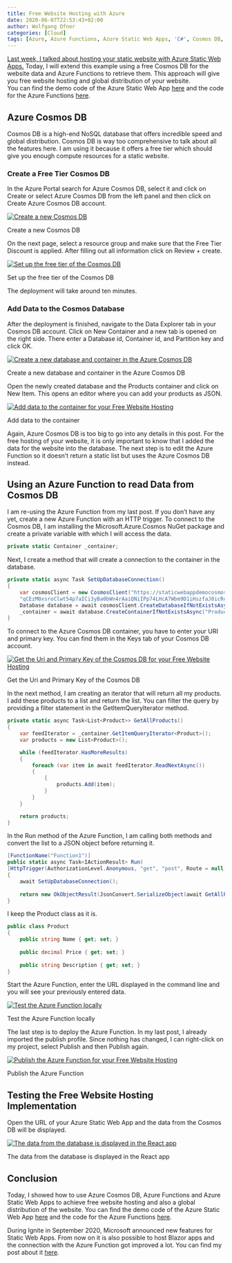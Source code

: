 ```yaml
---
title: Free Website Hosting with Azure
date: 2020-06-07T22:53:43+02:00
author: Wolfgang Ofner
categories: [Cloud]
tags: [Azure, Azure Functions, Azure Static Web Apps, 'C#', Cosmos DB, React]
---
```

<a href="/azure-static-web-apps/" target="_blank" rel="noopener noreferrer">Last week, I talked about hosting your static website with Azure Static Web Apps.</a> Today, I will extend this example using a free Cosmos DB for the website data and Azure Functions to retrieve them. This approach will give you free website hosting and global distribution of your website.  
You can find the demo code of the Azure Static Web App <a href="https://github.com/WolfgangOfner/React-Azure-Static-Web-App" target="_blank" rel="noopener noreferrer">here</a> and the code for the Azure Functions <a href="https://github.com/WolfgangOfner/AzureFunctions-CosmosDb" target="_blank" rel="noopener noreferrer">here</a>.

## Azure Cosmos DB

Cosmos DB is a high-end NoSQL database that offers incredible speed and global distribution. Cosmos DB is way too comprehensive to talk about all the features here. I am using it because it offers a free tier which should give you enough compute resources for a static website.

### Create a Free Tier Cosmos DB

In the Azure Portal search for Azure Cosmos DB, select it and click on Create or select Azure Cosmos DB from the left panel and then click on Create Azure Cosmos DB account.

<div class="col-12 col-sm-10 aligncenter">
  <a href="/assets/img/posts/2020/06/Create-a-new-Cosmos-DB.jpg"><img loading="lazy" src="/assets/img/posts/2020/06/Create-a-new-Cosmos-DB.jpg" alt="Create a new Cosmos DB" /></a>
  
  <p>
    Create a new Cosmos DB
  </p>
</div>

On the next page, select a resource group and make sure that the Free Tier Discount is applied. After filling out all information click on Review + create.

<div class="col-12 col-sm-10 aligncenter">
  <a href="/assets/img/posts/2020/06/Set-up-the-free-tier-of-the-Cosmos-DB.jpg"><img loading="lazy" src="/assets/img/posts/2020/06/Set-up-the-free-tier-of-the-Cosmos-DB.jpg" alt="Set up the free tier of the Cosmos DB" /></a>
  
  <p>
    Set up the free tier of the Cosmos DB
  </p>
</div>

The deployment will take around ten minutes.

### Add Data to the Cosmos Database

After the deployment is finished, navigate to the Data Explorer tab in your Cosmos DB account. Click on New Container and a new tab is opened on the right side. There enter a Database id, Container id, and Partition key and click OK.

<div class="col-12 col-sm-10 aligncenter">
  <a href="/assets/img/posts/2020/06/Create-a-new-catabase-and-container-in-the-Azure-Cosmos-DB.jpg"><img loading="lazy" src="/assets/img/posts/2020/06/Create-a-new-catabase-and-container-in-the-Azure-Cosmos-DB.jpg" alt="Create a new database and container in the Azure Cosmos DB" /></a>
  
  <p>
    Create a new database and container in the Azure Cosmos DB
  </p>
</div>

Open the newly created database and the Products container and click on New Item. This opens an editor where you can add your products as JSON.

<div class="col-12 col-sm-10 aligncenter">
  <a href="/assets/img/posts/2020/06/Add-data-to-the-container.jpg"><img loading="lazy" src="/assets/img/posts/2020/06/Add-data-to-the-container.jpg" alt="Add data to the container for your Free Website Hosting " /></a>
  
  <p>
    Add data to the container
  </p>
</div>

Again, Azure Cosmos DB is too big to go into any details in this post. For the free hosting of your website, it is only important to know that I added the data for the website into the database. The next step is to edit the Azure Function so it doesn&#8217;t return a static list but uses the Azure Cosmos DB instead.

## Using an Azure Function to read Data from Cosmos DB

I am re-using the Azure Function from my last post. If you don&#8217;t have any yet, create a new Azure Function with an HTTP trigger. To connect to the Cosmos DB, I am installing the Microsoft.Azure.Cosmos NuGet package and create a private variable with which I will access the data.

```csharp  
private static Container _container;  
```

Next, I create a method that will create a connection to the container in the database.

```csharp  
private static async Task SetUpDatabaseConnection()  
{  
    var cosmosClient = new CosmosClient("https://staticwebappdemocosmosdb.documents.azure.com:443",  
    "qCEzM0xsroClwt54p7aICi3yBa0bWn4rAaiQNiIPp74LHcA7Wbm9D1iHszfaJ0icRcTwiW74KbMbn4WrMqnyfg==", new CosmosClientOptions());  
    Database database = await cosmosClient.CreateDatabaseIfNotExistsAsync("StaticWebAppDatabase");  
    _container = await database.CreateContainerIfNotExistsAsync("Products", "/Name", 400);  
}  
```

To connect to the Azure Cosmos DB container, you have to enter your URI and primary key. You can find them in the Keys tab of your Cosmos DB account.

<div class="col-12 col-sm-10 aligncenter">
  <a href="/assets/img/posts/2020/06/Get-the-Uri-and-Primary-Key-of-the-Cosmos-DB.jpg"><img loading="lazy" src="/assets/img/posts/2020/06/Get-the-Uri-and-Primary-Key-of-the-Cosmos-DB.jpg" alt="Get the Uri and Primary Key of the Cosmos DB for your Free Website Hosting " /></a>
  
  <p>
    Get the Uri and Primary Key of the Cosmos DB
  </p>
</div>

In the next method, I am creating an iterator that will return all my products. I add these products to a list and return the list. You can filter the query by providing a filter statement in the GetItemQueryIterator method.

```csharp  
private static async Task<List<Product>> GetAllProducts()
{
    var feedIterator = _container.GetItemQueryIterator<Product>();
    var products = new List<Product>();

    while (feedIterator.HasMoreResults)
    {
        foreach (var item in await feedIterator.ReadNextAsync())
        {
            {
                products.Add(item);
            }
        }
    }

    return products;
}  
```

In the Run method of the Azure Function, I am calling both methods and convert the list to a JSON object before returning it.

```csharp  
[FunctionName("Function1")]  
public static async Task<IActionResult> Run(  
[HttpTrigger(AuthorizationLevel.Anonymous, "get", "post", Route = null)] HttpRequest req, ILogger log)  
{  
    await SetUpDatabaseConnection();
    
    return new OkObjectResult(JsonConvert.SerializeObject(await GetAllProducts()));  
}  
```

I keep the Product class as it is.

```csharp  
public class Product  
{  
    public string Name { get; set; }
    
    public decimal Price { get; set; }
    
    public string Description { get; set; }  
}  
```

Start the Azure Function, enter the URL displayed in the command line and you will see your previously entered data.

<div class="col-12 col-sm-10 aligncenter">
  <a href="/assets/img/posts/2020/06/Test-the-Azure-Function-locally.jpg"><img loading="lazy" src="/assets/img/posts/2020/06/Test-the-Azure-Function-locally.jpg" alt="Test the Azure Function locally" /></a>
  
  <p>
    Test the Azure Function locally
  </p>
</div>

The last step is to deploy the Azure Function. In my last post, I already imported the publish profile. Since nothing has changed, I can right-click on my project, select Publish and then Publish again.

<div class="col-12 col-sm-10 aligncenter">
  <a href="/assets/img/posts/2020/06/Publish-the-Azure-Function.jpg"><img loading="lazy" src="/assets/img/posts/2020/06/Publish-the-Azure-Function.jpg" alt="Publish the Azure Function for your Free Website Hosting " /></a>
  
  <p>
    Publish the Azure Function
  </p>
</div>

## Testing the Free Website Hosting Implementation

Open the URL of your Azure Static Web App and the data from the Cosmos DB will be displayed.

<div class="col-12 col-sm-10 aligncenter">
  <a href="/assets/img/posts/2020/06/The-data-from-the-database-is-displayed-in-the-React-app.jpg"><img aria-describedby="caption-attachment-2162" loading="lazy" class="size-full wp-image-2162" src="/assets/img/posts/2020/06/The-data-from-the-database-is-displayed-in-the-React-app.jpg" alt="The data from the database is displayed in the React app" /></a>
  
  <p>
    The data from the database is displayed in the React app
  </p>
</div>

## Conclusion

Today, I showed how to use Azure Cosmos DB, Azure Functions and Azure Static Web Apps to achieve free website hosting and also a global distribution of the website. You can find the demo code of the Azure Static Web App <a href="https://github.com/WolfgangOfner/React-Azure-Static-Web-App" target="_blank" rel="noopener noreferrer">here</a> and the code for the Azure Functions <a href="https://github.com/WolfgangOfner/AzureFunctions-CosmosDb" target="_blank" rel="noopener noreferrer">here</a>.

During Ignite in September 2020, Microsoft announced new features for Static Web Apps. From now on it is also possible to host Blazor apps and the connection with the Azure Function got improved a lot. You can find my post about it <a href="/azure-static-web-app-with-blazor/" target="_blank" rel="noopener noreferrer">here</a>.